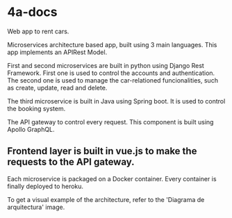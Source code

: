 # 4a-docs

Web app to rent cars.

Microservices architecture based app, built using 3 main languages. This app implements an APIRest Model.

First and second microservices are built in python using Django Rest Framework. First one is used to control
the accounts and authentication. The second one is used to manage the car-relationed funcionalities, such as create, update,
read and delete.

The third microservice is built in Java using Spring boot. It is used to control the booking system.

The API gateway to control every request. This component is built using Apollo GraphQL.

Frontend layer is built in vue.js to make the requests to the API gateway.
----------------------------------------------------------------------------------------------------------------------
Each microservice is packaged on a Docker container. 
Every container is finally deployed to heroku.

To get a visual example of the architecture, refer to the 'Diagrama de arquitectura' image.
